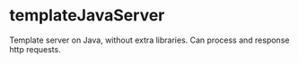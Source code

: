 # templateJavaServer
Template server on Java, without extra libraries. Can process and response http requests.
